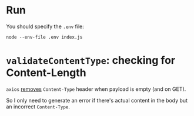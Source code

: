 # Run
You should specify the `.env` file:

`node --env-file .env index.js`

# `validateContentType`: checking for Content-Length
`axios` [removes](https://github.com/axios/axios/issues/1535) `Content-Type` header when payload is empty (and on GET). 

So I only need to generate an error if there's actual content in the body but an incorrect `Content-Type`.